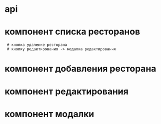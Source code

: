 # api
# компонент списка ресторанов
     # кнопка удаление ресторана
     # кнопку редактирования -> модалка редактирования

# компонент добавления ресторана
# компонент редактирования
# компонент модалки
